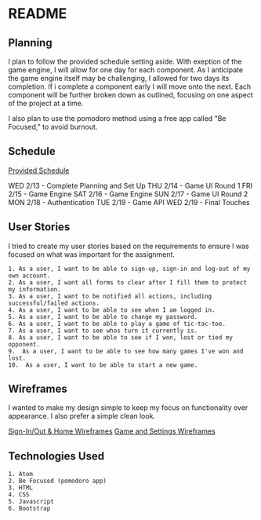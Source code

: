 # README

## Planning
I plan to follow the provided schedule setting aside. With exeption of the game engine, I will allow for one day for each component. As I anticipate the game engine itself may be challenging, I allowed for two days its completion. If i complete a component early I will move onto the next. Each component will be further broken down as outlined, focusing on one aspect of the project at a time.

I also plan to use the pomodoro method using a free app called "Be Focused," to avoid burnout.

## Schedule
[Provided Schedule](https://git.generalassemb.ly/ga-wdi-boston/game-project/blob/master/schedule.md)

WED 2/13 - Complete Planning and Set Up
THU 2/14 - Game UI Round 1
FRI 2/15 - Game Engine
SAT 2/16 - Game Engine
SUN 2/17 - Game UI Round 2
MON 2/18 - Authentication
TUE 2/19 - Game API
WED 2/19 - Final Touches


## User Stories
I tried to create my user stories based on the requirements to ensure I was focused on what was important for the assignment.

```
1. As a user, I want to be able to sign-up, sign-in and log-out of my own account.
2. As a user, I want all forms to clear after I fill them to protect my information.
3. As a user, I want to be notified all actions, including successful/failed actions.
4. As a user, I want to be able to see when I am logged in.
5. As a user, I want to be able to change my password.
6. As a user, I want to be able to play a game of tic-tac-toe.
7. As a user, I want to see whos turn it currently is.
8. As a user, I want to be able to see if I won, lost or tied my opponent.
9.  As a user, I want to be able to see how many games I've won and lost.
10.  As a user, I want to be able to start a new game.
```

## Wireframes
I wanted to make my design simple to keep my focus on functionality over appearance. I also prefer a simple clean look.

[Sign-In/Out & Home Wireframes](https://i.imgur.com/XWsN3af.jpg)
[Game and Settings Wireframes](https://i.imgur.com/km7X8GW.jpg)

## Technologies Used
```
1. Atom
2. Be Focused (pomodoro app)
3. HTML
4. CSS
5. Javascript
6. Bootstrap
```
